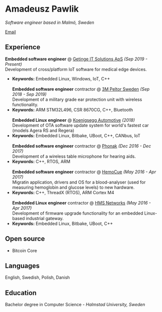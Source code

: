 # Amadeusz Pawlik
_Software engineer based in Malmö, Sweden_ <br>

[Email](mailto:apawlik@protonmail.com)

## Experience

**Embedded software engineer** @ [Getinge IT Solutions ApS](https://getinge.com/) _(Sep 2019 - Present)_ <br>
Development of cross/platform IoT software for medical edge devices.
  - **Keywords:** Embedded Linux, Windows, IoT, C++
<br><br>
**Embedded software engineer** contractor @ [3M Peltor Sweden](https://3msverige.se/) _(Sep 2018 - Sep 2019)_ <br>
Development of a military grade ear protection unit with wireless functionality.
  - **Keywords:** ARM STM32L496, CSR 8670CG, C++, Bluetooth
<br><br>
**Embedded Linux engineer** @ [Koenigsegg Automotive](https://koenigsegg.com/) _(2018)_ <br>
Development of OTA software update system for world's fastest car (models Agera RS and Regera)
  - **Keywords:** Embedded Linux, Bitbake, UBoot, C++, CANbus, IoT
<br><br>
**Embedded software engineer** contractor @ [Phonak](https://phonak.com/) _(Dec 2016 - Dec 2017)_ <br>
Development of a wireless table microphone for hearing aids. 
  - **Keywords:** C++, RTOS, ARM
<br><br>
**Embedded software engineer** contractor @ [HemoCue](https://hemocue.com/) _(May 2016 - Apr 2017)_ <br>
Migratin application, drivers and OS for a blood-analyser (used for measuring hemoglobin and glucose levels) to new hardware.
  - **Keywords:** C++, ThreadX (RTOS), ARM Cortex M4
<br><br>
**Embedded Linux engineer** contractor @ [HMS Networks](https://hms-networks.com/) _(May 2016 - Apr 2017)_ <br>
Development of firmware upgrade functionality for an embedded Linux-based industrial gateway.
  - **Keywords:** Embedded Linux, Bitbake, UBoot, C++

## Open source
- Bitcoin Core

## Languages
English, Swedish, Polish, Danish

## Education
Bachelor degree in Computer Science - _Halmstad University, Sweden_
